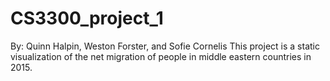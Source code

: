 # CS3300_project_1
By: Quinn Halpin, Weston Forster, and Sofie Cornelis
This project is a static visualization of the net migration of people in middle eastern countries in 2015.
